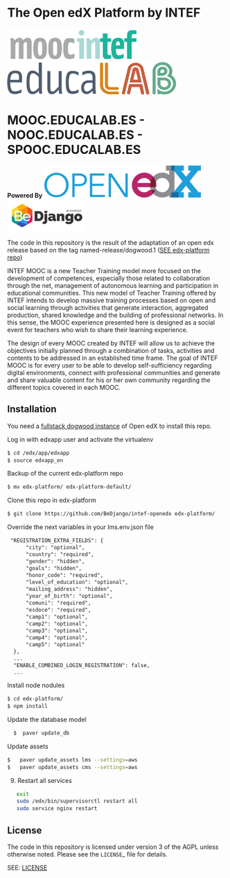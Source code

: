 # The Open edX Platform by INTEF
[![Mooc INTEF](/logo_moocintef.png?raw=true)](http://mooc.educalab.es) [![Educalab](/educalab_linea.jpg?raw=true)](http://educalab.es)

# MOOC.EDUCALAB.ES - NOOC.EDUCALAB.ES - SPOOC.EDUCALAB.ES 
**Powered By**
[![Open edX](/open_edX-logo.png)](https://open.edx.org/) [![BeDjango](/BeDjango_logo.jpg)](http://www.bedjango.com/)

The code in this repository is the result of the adaptation of an open edx release based on the tag named-release/dogwood.1 ([SEE edx-platform repo](https://github.com/edx/edx-platform))

INTEF MOOC is a new Teacher Training model more focused on the development of competences, especially those related to collaboration through the net, management of autonomous learning and participation in educational communities. This new model of Teacher Training offered by INTEF intends to develop massive training processes based on open and social learning through activities that generate interaction, aggregated production, shared knowledge and the building of professional networks. In this sense, the MOOC experience presented here is designed as a social event for teachers who wish to share their learning experience.

The design of every MOOC created by INTEF will allow us to achieve the objectives initially planned through a combination of tasks, activities and contents to be addressed in an established time frame. The goal of INTEF MOOC is for every user to be able to develop self-sufficiency regarding digital environments, connect with professional communities and generate and share valuable content for his or her own community regarding the different topics covered in each MOOC. 

## Installation

You need a [fullstack dogwood instance](https://s3.amazonaws.com/edx-static/vagrant-images/20151221-dogwood-fullstack-rc2.box?torrent) of Open edX to install this repo.

Log in with edxapp user and activate the virtualenv
```sh
$ cd /edx/app/edxapp
$ source edxapp_en
```
Backup of the current edx-platform repo
```sh
$ mv edx-platform/ edx-platform-default/
```

Clone this repo in edx-platform
```sh
$ git clone https://github.com/BeDjango/intef-openedx edx-platform/
```
Override the next variables in your lms.env.json file

     "REGISTRATION_EXTRA_FIELDS": {
          "city": "optional",
          "country": "required",
          "gender": "hidden",
          "goals": "hidden",
          "honor_code": "required",
          "level_of_education": "optional",
          "mailing_address": "hidden",
          "year_of_birth": "optional",
          "comuni": "required",
          "esdoce": "required",
          "camp1": "optional",
          "camp2": "optional",
          "camp3": "optional",
          "camp4": "optional",
          "camp5": "optional"
      },
      ...
      "ENABLE_COMBINED_LOGIN_REGISTRATION": false,
      ...

Install node nodules
```sh
$ cd edx-platform/
$ npm install
```
Update the database model
```sh
  $  paver update_db
```
Update assets

```sh
$   paver update_assets lms --settings=aws
$   paver update_assets cms --settings=aws
```
9. Restart all services

```sh
   exit
   sudo /edx/bin/supervisorctl restart all
   sudo service nginx restart
```
## License
The code in this repository is licensed under version 3 of the AGPL
unless otherwise noted. Please see the `LICENSE`_ file for details.

SEE: [LICENSE](LICENSE)
